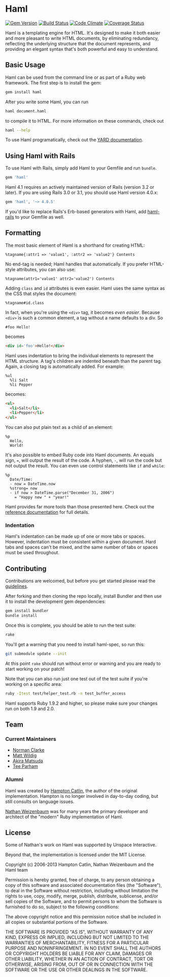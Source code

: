 # Haml

[![Gem Version](https://badge.fury.io/rb/haml.png)](http://badge.fury.io/rb/haml)
[![Build Status](https://secure.travis-ci.org/haml/haml.png?branch=master)](http://travis-ci.org/haml/haml)
[![Code Climate](https://codeclimate.com/github/haml/haml.png)](https://codeclimate.com/github/haml/haml)
[![Coverage Status](https://coveralls.io/repos/haml/haml/badge.png)](https://coveralls.io/r/haml/haml)

Haml is a templating engine for HTML. It's designed to make it both easier and
more pleasant to write HTML documents, by eliminating redundancy, reflecting the
underlying structure that the document represents, and providing an elegant syntax
that's both powerful and easy to understand.

## Basic Usage

Haml can be used from the command line or as part of a Ruby web framework. The
first step is to install the gem:

```sh
gem install haml
```

After you write some Haml, you can run

```sh
haml document.haml
```

to compile it to HTML. For more information on these commands, check out

```sh
haml --help
```

To use Haml programatically, check out the [YARD documentation](http://haml.info/docs/yardoc/).

## Using Haml with Rails

To use Haml with Rails, simply add Haml to your Gemfile and run `bundle`.

```ruby
gem 'haml'
```

Haml 4.1 requires an actively maintained version of Rails (version 3.2 or later).
If you are using Rails 3.0 or 3.1, you should use Haml version 4.0.x:

```ruby
gem 'haml', '~> 4.0.5'
```

If you'd like to replace Rails's Erb-based generators with Haml, add
[haml-rails](https://github.com/indirect/haml-rails) to your Gemfile as well.

## Formatting

The most basic element of Haml is a shorthand for creating HTML:

```haml
%tagname{:attr1 => 'value1', :attr2 => 'value2'} Contents
```

No end-tag is needed; Haml handles that automatically. If you prefer HTML-style
attributes, you can also use:

```haml
%tagname(attr1='value1' attr2='value2') Contents
```

Adding `class` and `id` attributes is even easier. Haml uses the same syntax as
the CSS that styles the document:

```haml
%tagname#id.class
```

In fact, when you're using the `<div>` tag, it becomes _even easier_. Because
`<div>` is such a common element, a tag without a name defaults to a div. So

```haml
#foo Hello!
```

becomes

```html
<div id='foo'>Hello!</div>
```

Haml uses indentation to bring the individual elements to represent the HTML
structure. A tag's children are indented beneath than the parent tag. Again, a
closing tag is automatically added. For example:

```haml
%ul
  %li Salt
  %li Pepper
```

becomes:

```html
<ul>
  <li>Salt</li>
  <li>Pepper</li>
</ul>
```

You can also put plain text as a child of an element:

```haml
%p
  Hello,
  World!
```

It's also possible to embed Ruby code into Haml documents. An equals sign, `=`,
will output the result of the code. A hyphen, `-`, will run the code but not
output the result. You can even use control statements like `if` and `while`:

```haml
%p
  Date/Time:
  - now = DateTime.now
  %strong= now
  - if now > DateTime.parse("December 31, 2006")
    = "Happy new " + "year!"
```

Haml provides far more tools than those presented here. Check out the [reference
documentation](http://haml.info/docs/yardoc/file.REFERENCE.html)
for full details.

### Indentation

Haml's indentation can be made up of one or more tabs or spaces. However,
indentation must be consistent within a given document. Hard tabs and spaces
can't be mixed, and the same number of tabs or spaces must be used throughout.

## Contributing

Contributions are welcomed, but before you get started please read the
[guidelines](http://haml.info/development.html#contributing).

After forking and then cloning the repo locally, install Bundler and then use it
to install the development gem dependencies:
```sh
gem install bundler
bundle install
```

Once this is complete, you should be able to run the test suite:
```sh
rake
```

You'll get a warning that you need to install haml-spec, so run this:

```sh
git submodule update --init
```

At this point `rake` should run without error or warning and you are ready to
start working on your patch!

Note that you can also run just one test out of the test suite if you're working
on a specific area:

```sh
ruby -Itest test/helper_test.rb -n test_buffer_access
```

Haml supports Ruby 1.9.2 and higher, so please make sure your changes run on
both 1.9 and 2.0.

## Team

### Current Maintainers

* [Norman Clarke](http://github.com/norman)
* [Matt Wildig](http://github.com/mattwildig)
* [Akira Matsuda](https://github.com/amatsuda)
* [Tee Parham](https://github.com/teeparham)

### Alumni

Haml was created by [Hampton Catlin](http://hamptoncatlin.com), the author of
the original implementation. Hampton is no longer involved in day-to-day coding,
but still consults on language issues.

[Nathan Weizenbaum](http://nex-3.com) was for many years the primary developer
and architect of the "modern" Ruby implementation of Haml.

## License

Some of Nathan's work on Haml was supported by Unspace Interactive.

Beyond that, the implementation is licensed under the MIT License.

Copyright (c) 2006-2013 Hampton Catlin, Nathan Weizenbaum and the Haml team

Permission is hereby granted, free of charge, to any person obtaining a copy of
this software and associated documentation files (the "Software"), to deal in
the Software without restriction, including without limitation the rights to
use, copy, modify, merge, publish, distribute, sublicense, and/or sell copies of
the Software, and to permit persons to whom the Software is furnished to do so,
subject to the following conditions:

The above copyright notice and this permission notice shall be included in all
copies or substantial portions of the Software.

THE SOFTWARE IS PROVIDED "AS IS", WITHOUT WARRANTY OF ANY KIND, EXPRESS OR
IMPLIED, INCLUDING BUT NOT LIMITED TO THE WARRANTIES OF MERCHANTABILITY, FITNESS
FOR A PARTICULAR PURPOSE AND NONINFRINGEMENT. IN NO EVENT SHALL THE AUTHORS OR
COPYRIGHT HOLDERS BE LIABLE FOR ANY CLAIM, DAMAGES OR OTHER LIABILITY, WHETHER
IN AN ACTION OF CONTRACT, TORT OR OTHERWISE, ARISING FROM, OUT OF OR IN
CONNECTION WITH THE SOFTWARE OR THE USE OR OTHER DEALINGS IN THE SOFTWARE.
